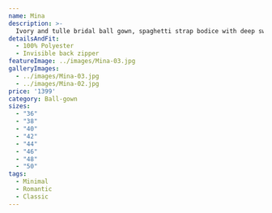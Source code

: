 ```yaml
---
name: Mina
description: >-
  Ivory and tulle bridal ball gown, spaghetti strap bodice with deep sweetheart neckline, ivory net side cut out, cascading banded tulle skirt. Also shown with center front neckline raised.
detailsAndFit:
  - 100% Polyester
  - Invisible back zipper
featureImage: ../images/Mina-03.jpg
galleryImages:
  - ../images/Mina-03.jpg
  - ../images/Mina-02.jpg
price: '1399'
category: Ball-gown
sizes:
  - "36"
  - "38"
  - "40"
  - "42"
  - "44"
  - "46"
  - "48"
  - "50"
tags:
  - Minimal
  - Romantic
  - Classic
---
```


